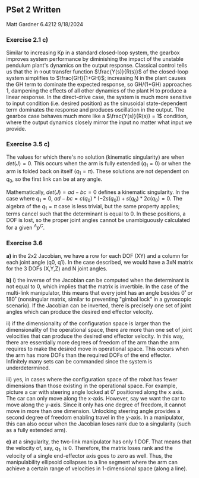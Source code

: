 ## PSet 2 Written

Matt Gardner
6.4212
9/18/2024

### Exercise 2.1 c)

Similar to increasing Kp in a standard closed-loop system, the gearbox improves system performance by diminishing the impact of the unstable pendulum plant's dynamics on the output response. Classical control tells us that the in->out transfer function $\frac{Y(s)}{R(s)}$ of the closed-loop system simplifies to $\frac{GH}{1+GH}$; increasing N in the plant causes the GH term to dominate the expected response, so GH/(1+GH) approaches 1, dampening the effects of all other dynamics of the plant H to produce a linear response. In the direct-drive case, the system is much more sensitive to input condition (i.e. desired position) as the sinusoidal state-dependent term dominates the response and produces oscillation in the output. The gearbox case behaves much more like a $\frac{Y(s)}{R(s)} = 1$ condition, where the output dynamics closely mirror the input no matter what input we provide.

### Exercise 3.5 c)

The values for which there's no solution (kinematic singularity) are when $det(J)=0$. This occurs when the arm is fully extended ($q_1=0$) or when the arm is folded back on itself ($q_1=\pi$). These solutions are not dependent on $q_0$, so the first link can be at any angle.

Mathematically, $det(J)=ad-bc=0$ defines a kinematic singularity. In the case where $q_1=0$, $ad-bc = c(q_0)*(-2s(q_0)) + s(q_0)*2c(q_0) = 0.$  The algebra of the $q_1=\pi$ case is less trivial, but the same property applies; terms cancel such that the determinant is equal to 0. In these positions, a DOF is lost, so the proper joint angles cannot be unambiguously calculated for a given $^Ap^C$.

### Exercise 3.6

**a)** in the 2x2 Jacobian, we have a row for each DOF (XY) and a column for each joint angle (q0, q1). In the case described, we would have a 3xN matrix for the 3 DOFs (X,Y,Z) and N joint angles.

**b)** i) the inverse of the Jacobian can be computed when the determinant is not equal to 0, which implies that the matrix is invertible. In the case of the multi-link manipulator, this means that every joint has an angle besides 0˚ or 180˚ (nonsingular matrix, similar to preventing "gimbal lock" in a gyroscopic scenario). If the Jacobian can be inverted, there is precisely one set of joint angles which can produce the desired end effector velocity.

ii) if the dimensionality of the configuration space is larger than the dimensionality of the operational space, there are more than one set of joint velocities that can produce the desired end effector velocity. In this way, there are essentially more degrees of freedom of the arm than the arm requires to make the desired move in operational space. This occurs when the arm has more DOFs than the required DOFs of the end effector. Infinitely many sets can be commanded since the system is underdetermined.

iii) yes, in cases where the configuration space of the robot has fewer dimensions than those existing in the operational space. For example, picture a car with steering angle locked at 0˚ positioned along the x axis. The car can only move along the x-axis. However, say we want the car to move along the y-axis. Since it only has one degree of freedom, it cannot move in more than one dimension. Unlocking steering angle provides a second degree of freedom enabling travel in the y-axis. In a manipulator, this can also occur when the Jacobian loses rank due to a singularity (such as a fully extended arm).

**c)** at a singularity, the two-link manipulator has only 1 DOF. That means that the velocity of, say, $q_1$, is 0. Therefore, the matrix loses rank and the velocity of a single end-effector axis goes to zero as well. Thus, the manipulability ellipsoid collapses to a line segment where the arm can achieve a certain range of velocities in 1-dimensional space (along a line).
